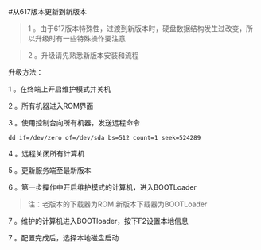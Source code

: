 #从617版本更新到新版本

> 1 。由于617版本特殊性，过渡到新版本时，硬盘数据结构发生过改变，所以升级时有一些特殊操作要注意



>2 。升级请先熟悉新版本安装和流程



升级方法：


1 。在终端上开启维护模式并关机


2 。所有机器进入ROM界面


3 。使用控制台向所有机器，发送远程命令 

`dd if=/dev/zero of=/dev/sda bs=512 count=1 seek=524289   `

4 。远程关闭所有计算机

5 。更新服务端至最新版本

6 。第一步操作中开启维护模式的计算机，进入BOOTLoader
>注：老版本的下载器为ROM 新版本下载器为BOOTLoader

7 。维护的计算机进入BOOTloader，按下F2设置本地信息

7 。配置完成后，选择本地磁盘启动




